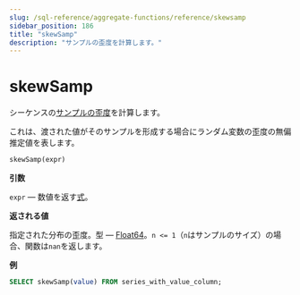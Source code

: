 ```yaml
---
slug: /sql-reference/aggregate-functions/reference/skewsamp
sidebar_position: 186
title: "skewSamp"
description: "サンプルの歪度を計算します。"
---
```



# skewSamp

シーケンスの[サンプルの歪度](https://en.wikipedia.org/wiki/Skewness)を計算します。

これは、渡された値がそのサンプルを形成する場合にランダム変数の歪度の無偏推定値を表します。

``` sql
skewSamp(expr)
```

**引数**

`expr` — 数値を返す[式](/sql-reference/syntax#expressions)。

**返される値**

指定された分布の歪度。型 — [Float64](../../../sql-reference/data-types/float.md)。`n <= 1`（`n`はサンプルのサイズ）の場合、関数は`nan`を返します。

**例**

``` sql
SELECT skewSamp(value) FROM series_with_value_column;
```
